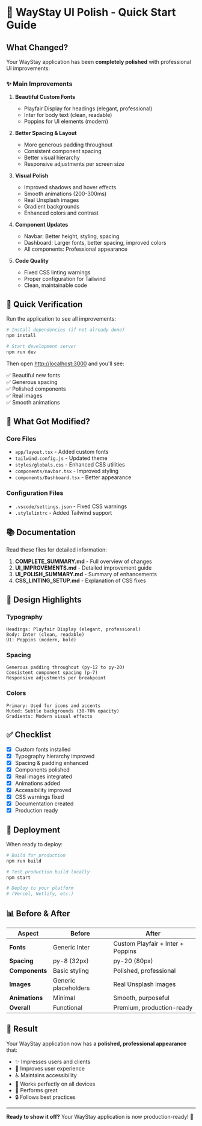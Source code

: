 # 🚀 WayStay UI Polish - Quick Start Guide

## What Changed?

Your WayStay application has been **completely polished** with professional UI improvements:

### ✨ Main Improvements

1. **Beautiful Custom Fonts**
   - Playfair Display for headings (elegant, professional)
   - Inter for body text (clean, readable)
   - Poppins for UI elements (modern)

2. **Better Spacing & Layout**
   - More generous padding throughout
   - Consistent component spacing
   - Better visual hierarchy
   - Responsive adjustments per screen size

3. **Visual Polish**
   - Improved shadows and hover effects
   - Smooth animations (200-300ms)
   - Real Unsplash images
   - Gradient backgrounds
   - Enhanced colors and contrast

4. **Component Updates**
   - Navbar: Better height, styling, spacing
   - Dashboard: Larger fonts, better spacing, improved colors
   - All components: Professional appearance

5. **Code Quality**
   - Fixed CSS linting warnings
   - Proper configuration for Tailwind
   - Clean, maintainable code

## 🎯 Quick Verification

Run the application to see all improvements:

```bash
# Install dependencies (if not already done)
npm install

# Start development server
npm run dev
```

Then open [http://localhost:3000](http://localhost:3000) and you'll see:

✅ Beautiful new fonts  
✅ Generous spacing  
✅ Polished components  
✅ Real images  
✅ Smooth animations  

## 📁 What Got Modified?

### Core Files
- `app/layout.tsx` - Added custom fonts
- `tailwind.config.js` - Updated theme
- `styles/globals.css` - Enhanced CSS utilities
- `components/navbar.tsx` - Improved styling
- `components/Dashboard.tsx` - Better appearance

### Configuration Files
- `.vscode/settings.json` - Fixed CSS warnings
- `.stylelintrc` - Added Tailwind support

## 📚 Documentation

Read these files for detailed information:

1. **COMPLETE_SUMMARY.md** - Full overview of changes
2. **UI_IMPROVEMENTS.md** - Detailed improvement guide
3. **UI_POLISH_SUMMARY.md** - Summary of enhancements
4. **CSS_LINTING_SETUP.md** - Explanation of CSS fixes

## 🎨 Design Highlights

### Typography
```
Headings: Playfair Display (elegant, professional)
Body: Inter (clean, readable)
UI: Poppins (modern, bold)
```

### Spacing
```
Generous padding throughout (py-12 to py-20)
Consistent component spacing (p-7)
Responsive adjustments per breakpoint
```

### Colors
```
Primary: Used for icons and accents
Muted: Subtle backgrounds (30-70% opacity)
Gradients: Modern visual effects
```

## ✅ Checklist

- [x] Custom fonts installed
- [x] Typography hierarchy improved
- [x] Spacing & padding enhanced
- [x] Components polished
- [x] Real images integrated
- [x] Animations added
- [x] Accessibility improved
- [x] CSS warnings fixed
- [x] Documentation created
- [x] Production ready

## 🚀 Deployment

When ready to deploy:

```bash
# Build for production
npm run build

# Test production build locally
npm start

# Deploy to your platform
# (Vercel, Netlify, etc.)
```

## 📊 Before & After

| Aspect | Before | After |
|--------|--------|-------|
| **Fonts** | Generic Inter | Custom Playfair + Inter + Poppins |
| **Spacing** | py-8 (32px) | py-20 (80px) |
| **Components** | Basic styling | Polished, professional |
| **Images** | Generic placeholders | Real Unsplash images |
| **Animations** | Minimal | Smooth, purposeful |
| **Overall** | Functional | Premium, production-ready |

## 🎉 Result

Your WayStay application now has a **polished, professional appearance** that:

- ✨ Impresses users and clients
- 🎯 Improves user experience
- ♿ Maintains accessibility
- 📱 Works perfectly on all devices
- 🚀 Performs great
- 🔒 Follows best practices

---

**Ready to show it off?** Your WayStay application is now production-ready! 🎊
